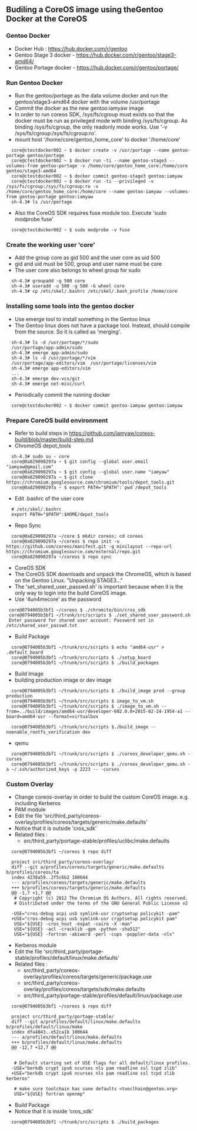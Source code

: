## Budiling a CoreOS image using theGentoo Docker at the CoreOS

### Gentoo Docker
* Docker Hub :  https://hub.docker.com/r/gentoo
* Gentoo Stage 3 docker - https://hub.docker.com/r/gentoo/stage3-amd64/
* Gentoo Portage docker - https://hub.docker.com/r/gentoo/portage/

### Run Gentoo Docker
* Run the gentoo/portage as the data volume docker and run the gentoo/stage3-amd64 docker with the volume /usr/portage
* Commit the docker as the new gentoo:iamyaw image
 * In order to run coreos SDK, /sys/fs/cgroup must exists so that the docker must be run as privileged mode with binding /sys/fs/cgroup. As binding /sys/fs/cgroup, the only readonly mode works. Use '-v /sys/fs/cgroup:/sys/fs/cgroup:ro'.
 * mount host '/home/core/gentoo_home_core' to docker '/home/core' 
```
  core@ctestdocker002 ~ $ docker create -v /usr/portage --name gentoo-portage gentoo/portage
  core@ctestdocker002 ~ $ docker run -ti --name gentoo-stage3 --volumes-from gentoo-portage -v /home/core/gentoo_home_core:/home/core gentoo/stage3-amd64
  core@ctestdocker002 ~ $ docker commit gentoo-stage3 gentoo:iamyaw 
  core@ctestdocker002 ~ $ docker run -ti --privileged -v /sys/fs/cgroup:/sys/fs/cgroup:ro -v /home/core/gentoo_home_core:/home/core --name gentoo-iamyaw --volumes-from gentoo-portage gentoo:iamyaw
  sh-4.3# ls /usr/portage
```
 * Also the CoreOS SDK requires fuse module too. Execute 'sudo modprobe fuse'
```
  core@ctestdocker002 ~ $ sudo modprobe -v fuse
```

### Create the working user 'core'
* Add the group core as gid 500 and the user core as uid 500
 * gid and uid must be 500, group and user name must be core
 * The user core also belongs to wheel group for sudo
```
  sh-4.3# groupadd -g 500 core
  sh-4.3# useradd -u 500 -g 500 -G wheel core
  sh-4.3# cp /etc/skel/.bashrc /etc/skel/.bash_profile /home/core
```

### Installing some tools into the gentoo docker
* Use emerge tool to install something in the Gentoo linux
 * The Gentoo linux does not have a package tool. Instead, should compile from the source. So it is called as 'merging'.
```
  sh-4.3# ls -d /usr/portage/*/sudo
  /usr/portage/app-admin/sudo
  sh-4.3# emerge app-admin/sudo
  sh-4.3# ls -d /usr/portage/*/vim
  /usr/portage/app-editors/vim  /usr/portage/licenses/vim
  sh-4.3# emerge app-editors/vim
  ...
  sh-4.3# emerge dev-vcs/git
  sh-4.3# emerge net-misc/curl
```
* Periodically commit the running docker
```
  core@ctestdocker002 ~ $ docker commit gentoo-iamyaw gentoo:iamyaw
```

### Prepare CoreOS build environment
* Refer to build steps in https://github.com/iamyaw/coreos-build/blob/master/build-step.md
* ChromeOS depot_tools
```
  sh-4.3# sudo su - core
  core@0a829090297a ~ $ git config --global user.email "iamyaw@gmail.com"
  core@0a829090297a ~ $ git config --global user.name "iamyaw"
  core@0a829090297a ~ $ git clone https://chromium.googlesource.com/chromium/tools/depot_tools.git
  core@0a829090297a ~ $ export PATH="$PATH":`pwd`/depot_tools
```
 * Edit .bashrc of the user core
```
  # /etc/skel/.bashrc
  export PATH="$PATH":$HOME/depot_tools
```
* Repo Sync
```
  core@0a829090297a ~/core $ mkdir coreos; cd coreos
  core@0a829090297a ~/coreos $ repo init -u https://github.com/coreos/manifest.git -g minilayout --repo-url https://chromium.googlesource.com/external/repo.git
  core@0a829090297a ~/coreos $ repo sync
```
* CoreOS SDK
 * The CoreOS SDK downloads and unpack the ChromeOS, which is based on the Gentoo Linux. "Unpacking STAGE3..."
 * The 'set_shared_user_passwd.sh' is important because when it is the only way to login into the build CoreOS image.
 * Use '4un4mecore' as the password
```
 core@0794005b3bf1 ~/coreos $ ./chromite/bin/cros_sdk
 core@0794005b3bf1 ~/trunk/src/scripts $ ./set_shared_user_password.sh
 Enter password for shared user account: Password set in /etc/shared_user_passwd.txt
```
* Build Package
```
  core@0794005b3bf1 ~/trunk/src/scripts $ echo "amd64-usr" > .default_board
  core@0794005b3bf1 ~/trunk/src/scripts $ ./setup_board
  core@0794005b3bf1 ~/trunk/src/scripts $ ./build_packages
```
* Build Image
 * building production image or dev image
```
  core@0794005b3bf1 ~/trunk/src/scripts $ ./build_image prod --group production
  core@0794005b3bf1 ~/trunk/src/scripts $ image_to_vm.sh
  core@0794005b3bf1 ~/trunk/src/scripts $ ./image_to_vm.sh --from=../build/images/amd64-usr/developer-602.0.0+2015-02-24-1954-a1 --board=amd64-usr --format=virtualbox
```
```
  core@0794005b3bf1 ~/trunk/src/scripts $./build_image --noenable_rootfs_verification dev
```
* qemu
```
  core@0794005b3bf1 ~/trunk/src/scripts $ ./coreos_developer_qemu.sh -curses
  core@0794005b3bf1 ~/trunk/src/scripts $ ./coreos_developer_qemu.sh -a ~/.ssh/authorized_keys -p 2223 -- -curses
```

### Custom Overlay
* Change coreos-overlay in order to build the custom CoreOS image. e.g. including Kerberos
* PAM module
 * Edit the file 'src/third_party/coreos-overlay/profiles/coreos/targets/generic/make.defaults'
 * Notice that it is outside 'cros_sdk'
 * Related files :
   * src/third_party/portage-stable/profiles/uclibc/make.defaults
```
  core@0794005b3bf1 ~/coreos $ repo diff
  
  project src/third_party/coreos-overlay/
  diff --git a/profiles/coreos/targets/generic/make.defaults b/profiles/coreos/ta
  index 4238a59..2f5c6b2 100644
  --- a/profiles/coreos/targets/generic/make.defaults
  +++ b/profiles/coreos/targets/generic/make.defaults
  @@ -1,7 +1,7 @@
   # Copyright (c) 2012 The Chromium OS Authors. All rights reserved.
   # Distributed under the terms of the GNU General Public License v2
  
  -USE="cros-debug acpi usb symlink-usr cryptsetup policykit -pam"
  +USE="cros-debug acpi usb symlink-usr cryptsetup policykit pam"
   USE="${USE} -cros_host -expat -cairo -X -man"
   USE="${USE} -acl -cracklib -gpm -python -sha512"
   USE="${USE} -fortran -abiword -perl -cups -poppler-data -nls"
```
* Kerberos module
 * Edit the file 'src/third_party/portage-stable/profiles/default/linux/make.defaults'
 * Related files :
   * src/third_party/coreos-overlay/profiles/coreos/targets/generic/package.use
   * src/third_party/coreos-overlay/profiles/coreos/targets/sdk/make.defaults
   * src/third_party/portage-stable/profiles/default/linux/package.use
```
  core@0794005b3bf1 ~/coreos $ repo diff

  project src/third_party/portage-stable/
  diff --git a/profiles/default/linux/make.defaults b/profiles/default/linux/make
  index dfa4843..e52ca1b 100644
  --- a/profiles/default/linux/make.defaults
  +++ b/profiles/default/linux/make.defaults
  @@ -12,7 +12,7 @@
  
  
   # Default starting set of USE flags for all default/linux profiles.
  -USE="berkdb crypt ipv6 ncurses nls pam readline ssl tcpd zlib"
  +USE="berkdb crypt ipv6 ncurses nls pam readline ssl tcpd zlib kerberos"
  
   # make sure toolchain has sane defaults <tooclhain@gentoo.org>
   USE="${USE} fortran openmp"
```
* Build Package
 * Notice that it is inside 'cros_sdk'
```
  core@0794005b3bf1 ~/trunk/src/scripts $ ./build_packages
```

